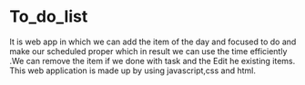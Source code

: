 # To_do_list
It is web app in which we can add the item of the day and focused to do and  make our scheduled proper which in result we can use the time efficiently .We can remove the item if we done with task and the Edit he existing items. This web application is made up by using javascript,css and html.
